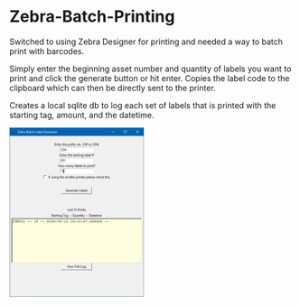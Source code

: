 # Zebra-Batch-Printing

Switched to using Zebra Designer for printing and needed a way to batch print with barcodes.

Simply enter the beginning asset number and quantity of labels you want to print and click the generate button or hit enter.
Copies the label code to the clipboard which can then be directly sent to the printer.

Creates a local sqlite db to log each set of labels that is printed with the starting tag, amount, and the datetime.

<img src="/app_screenshot.png" height=300>
